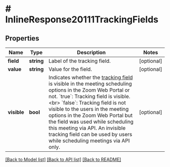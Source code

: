 # # InlineResponse20111TrackingFields

## Properties

Name | Type | Description | Notes
------------ | ------------- | ------------- | -------------
**field** | **string** | Label of the tracking field. | [optional] 
**value** | **string** | Value for the field. | [optional] 
**visible** | **bool** | Indicates whether the [tracking field](https://support.zoom.us/hc/en-us/articles/115000293426-Scheduling-Tracking-Fields) is visible in the meeting scheduling options in the Zoom Web Portal or not.  &#x60;true&#x60;: Tracking field is visible. &lt;br&gt;  &#x60;false&#x60;: Tracking field is not visible to the users in the meeting options in the Zoom Web Portal but the field was used while scheduling this meeting via API. An invisible tracking field can be used by users while scheduling meetings via API only. | [optional] 

[[Back to Model list]](../../README.md#documentation-for-models) [[Back to API list]](../../README.md#documentation-for-api-endpoints) [[Back to README]](../../README.md)


